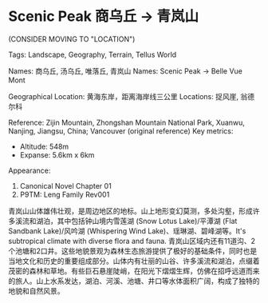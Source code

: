 # Scenic Peak 商乌丘 -> 青岚山

(CONSIDER MOVING TO "LOCATION")

Tags: Landscape, Geography, Terrain, Tellus World

Names: 商乌丘, 汤乌丘, 唯落丘, 青岚山 <!--Pending a name that either sounds better or give more apparent history-->
Names: Scenic Peak -> Belle Vue Mont

Geographical Location: 黄海东岸，距离海岸线三公里
Locations: 捉风崖, 翁德尔科

Reference: Zijin Mountain, Zhongshan Mountain National Park, Xuanwu, Nanjing, Jiangsu, China; Vancouver (original reference)
Key metrics: 
* Altitude: 548m
* Expanse: 5.6km x 6km

Appearance:

1. Canonical Novel Chapter 01
2. P9TM: Leng Family Rev001

青岚山山体雄伟壮观，是周边地区的地标。山上地形变幻莫测，多处沟壑，形成许多溪流和湖泊，其中包括钟山境内雪莲湖 (Snow Lotus Lake)/平潭湖 (Flat Sandbank Lake)/风吟湖 (Whispering Wind Lake)、瑶琳湖、碧峰湖等。It's subtropical climate with  diverse flora and fauna.
青岚山区域内还有11道沟、2个池塘和2口井。这些地貌景观为森林生态旅游提供了极好的基础条件，同时也是当地文化和历史的重要组成部分。山体内有壮丽的山谷、许多溪流和湖泊，点缀着茂密的森林和草地。有些巨石悬崖陡峭，在阳光下熠熠生辉，仿佛在招呼远道而来的旅人。山上水系发达，湖泊、河溪、池塘、井口等水体面积广阔，构成了独特的地貌和自然风景。